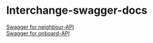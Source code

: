 <h1>Interchange-swagger-docs</h1>
<a href="https://nordicwayinterchange.github.io/interchange-swagger-docs/swagger-neighbour/index.html"> Swagger for neighbour-API </a> <br>
<a href="https://nordicwayinterchange.github.io/interchange-swagger-docs/swagger-neighbour/index.html"> Swagger for onboard-API </a>
